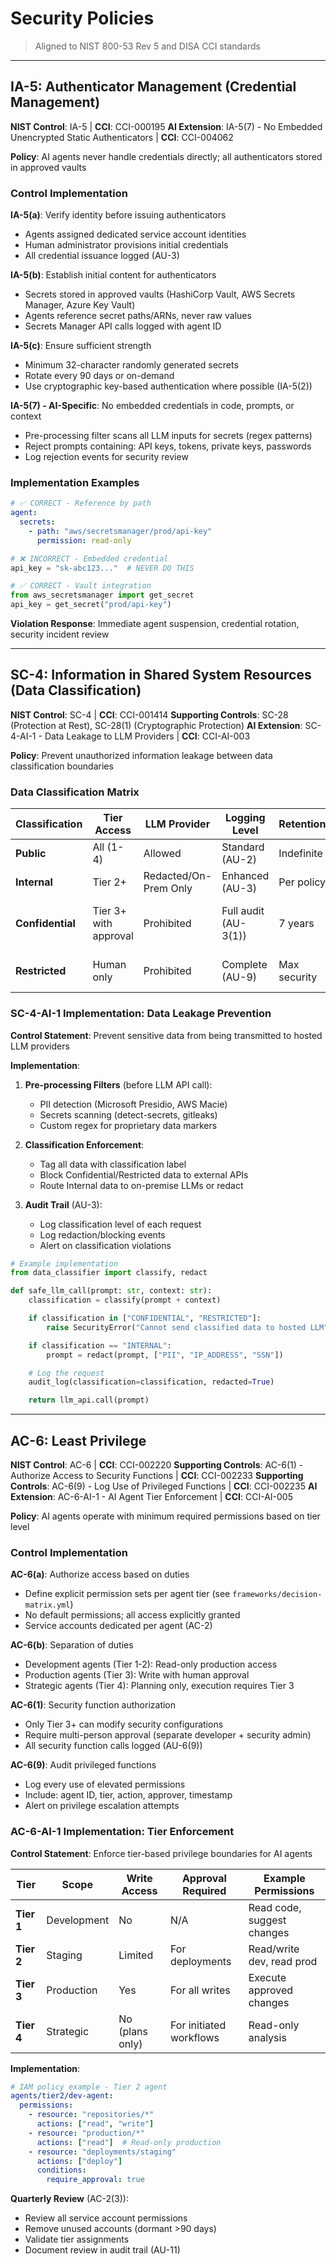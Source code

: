 # Security Policies

> Aligned to NIST 800-53 Rev 5 and DISA CCI standards

---

## IA-5: Authenticator Management (Credential Management)
**NIST Control**: IA-5 | **CCI**: CCI-000195
**AI Extension**: IA-5(7) - No Embedded Unencrypted Static Authenticators | **CCI**: CCI-004062

**Policy**: AI agents never handle credentials directly; all authenticators stored in approved vaults

### Control Implementation

**IA-5(a)**: Verify identity before issuing authenticators
- Agents assigned dedicated service account identities
- Human administrator provisions initial credentials
- All credential issuance logged (AU-3)

**IA-5(b)**: Establish initial content for authenticators
- Secrets stored in approved vaults (HashiCorp Vault, AWS Secrets Manager, Azure Key Vault)
- Agents reference secret paths/ARNs, never raw values
- Secrets Manager API calls logged with agent ID

**IA-5(c)**: Ensure sufficient strength
- Minimum 32-character randomly generated secrets
- Rotate every 90 days or on-demand
- Use cryptographic key-based authentication where possible (IA-5(2))

**IA-5(7) - AI-Specific**: No embedded credentials in code, prompts, or context
- Pre-processing filter scans all LLM inputs for secrets (regex patterns)
- Reject prompts containing: API keys, tokens, private keys, passwords
- Log rejection events for security review

### Implementation Examples

```yaml
# ✅ CORRECT - Reference by path
agent:
  secrets:
    - path: "aws/secretsmanager/prod/api-key"
      permission: read-only
```

```python
# ❌ INCORRECT - Embedded credential
api_key = "sk-abc123..."  # NEVER DO THIS

# ✅ CORRECT - Vault integration
from aws_secretsmanager import get_secret
api_key = get_secret("prod/api-key")
```

**Violation Response**: Immediate agent suspension, credential rotation, security incident review

---

## SC-4: Information in Shared System Resources (Data Classification)
**NIST Control**: SC-4 | **CCI**: CCI-001414
**Supporting Controls**: SC-28 (Protection at Rest), SC-28(1) (Cryptographic Protection)
**AI Extension**: SC-4-AI-1 - Data Leakage to LLM Providers | **CCI**: CCI-AI-003

**Policy**: Prevent unauthorized information leakage between data classification boundaries

### Data Classification Matrix

| Classification | Tier Access | LLM Provider | Logging Level | Retention | Encryption |
|----------------|-------------|--------------|---------------|-----------|------------|
| **Public** | All (1-4) | Allowed | Standard (AU-2) | Indefinite | Optional |
| **Internal** | Tier 2+ | Redacted/On-Prem Only | Enhanced (AU-3) | Per policy | At rest (SC-28) |
| **Confidential** | Tier 3+ with approval | Prohibited | Full audit (AU-3(1)) | 7 years | At rest + transit (SC-28(1)) |
| **Restricted** | Human only | Prohibited | Complete (AU-9) | Max security | All states (SC-28(1)) |

### SC-4-AI-1 Implementation: Data Leakage Prevention

**Control Statement**: Prevent sensitive data from being transmitted to hosted LLM providers

**Implementation**:
1. **Pre-processing Filters** (before LLM API call):
   - PII detection (Microsoft Presidio, AWS Macie)
   - Secrets scanning (detect-secrets, gitleaks)
   - Custom regex for proprietary data markers

2. **Classification Enforcement**:
   - Tag all data with classification label
   - Block Confidential/Restricted data to external APIs
   - Route Internal data to on-premise LLMs or redact

3. **Audit Trail** (AU-3):
   - Log classification level of each request
   - Log redaction/blocking events
   - Alert on classification violations

```python
# Example implementation
from data_classifier import classify, redact

def safe_llm_call(prompt: str, context: str):
    classification = classify(prompt + context)

    if classification in ["CONFIDENTIAL", "RESTRICTED"]:
        raise SecurityError("Cannot send classified data to hosted LLM")

    if classification == "INTERNAL":
        prompt = redact(prompt, ["PII", "IP_ADDRESS", "SSN"])

    # Log the request
    audit_log(classification=classification, redacted=True)

    return llm_api.call(prompt)
```

---

## AC-6: Least Privilege
**NIST Control**: AC-6 | **CCI**: CCI-002220
**Supporting Controls**: AC-6(1) - Authorize Access to Security Functions | **CCI**: CCI-002233
**Supporting Controls**: AC-6(9) - Log Use of Privileged Functions | **CCI**: CCI-002235
**AI Extension**: AC-6-AI-1 - AI Agent Tier Enforcement | **CCI**: CCI-AI-005

**Policy**: AI agents operate with minimum required permissions based on tier level

### Control Implementation

**AC-6(a)**: Authorize access based on duties
- Define explicit permission sets per agent tier (see `frameworks/decision-matrix.yml`)
- No default permissions; all access explicitly granted
- Service accounts dedicated per agent (AC-2)

**AC-6(b)**: Separation of duties
- Development agents (Tier 1-2): Read-only production access
- Production agents (Tier 3): Write with human approval
- Strategic agents (Tier 4): Planning only, execution requires Tier 3

**AC-6(1)**: Security function authorization
- Only Tier 3+ can modify security configurations
- Require multi-person approval (separate developer + security admin)
- All security function calls logged (AU-6(9))

**AC-6(9)**: Audit privileged functions
- Log every use of elevated permissions
- Include: agent ID, tier, action, approver, timestamp
- Alert on privilege escalation attempts

### AC-6-AI-1 Implementation: Tier Enforcement

**Control Statement**: Enforce tier-based privilege boundaries for AI agents

| Tier | Scope | Write Access | Approval Required | Example Permissions |
|------|-------|--------------|-------------------|---------------------|
| **Tier 1** | Development | No | N/A | Read code, suggest changes |
| **Tier 2** | Staging | Limited | For deployments | Read/write dev, read prod |
| **Tier 3** | Production | Yes | For all writes | Execute approved changes |
| **Tier 4** | Strategic | No (plans only) | For initiated workflows | Read-only analysis |

**Implementation**:
```yaml
# IAM policy example - Tier 2 agent
agents/tier2/dev-agent:
  permissions:
    - resource: "repositories/*"
      actions: ["read", "write"]
    - resource: "production/*"
      actions: ["read"]  # Read-only production
    - resource: "deployments/staging"
      actions: ["deploy"]
      conditions:
        require_approval: true
```

**Quarterly Review** (AC-2(3)):
- Review all service account permissions
- Remove unused accounts (dormant >90 days)
- Validate tier assignments
- Document review in audit trail (AU-11)
